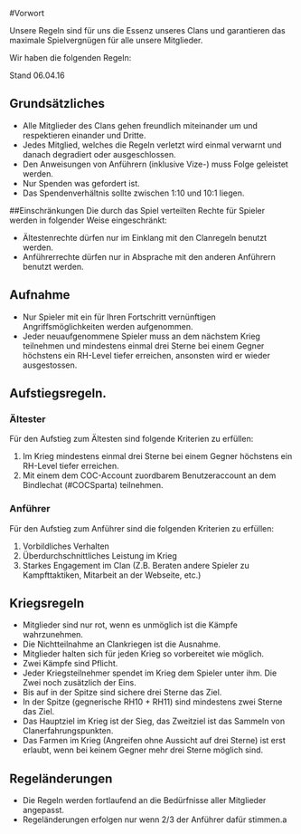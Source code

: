 #Vorwort

Unsere Regeln sind für uns die Essenz unseres Clans und garantieren das maximale Spielvergnügen für alle unsere Mitglieder.

Wir haben die folgenden Regeln:

Stand 06.04.16

## Grundsätzliches
 * Alle Mitglieder des Clans gehen freundlich miteinander um und respektieren einander und Dritte.
 * Jedes Mitglied, welches die Regeln verletzt wird einmal verwarnt und danach degradiert oder ausgeschlossen.
 * Den Anweisungen von Anführern (inklusive Vize-) muss Folge geleistet werden.
 * Nur Spenden was gefordert ist.
 * Das Spendenverhältnis sollte zwischen 1:10 und 10:1 liegen.

##Einschränkungen
Die durch das Spiel verteilten Rechte für Spieler werden in folgender Weise eingeschränkt:
 * Ältestenrechte dürfen nur im Einklang mit den Clanregeln benutzt werden.
 * Anführerrechte dürfen nur in Absprache mit den anderen Anführern benutzt werden.

## Aufnahme
 * Nur Spieler mit ein für Ihren Fortschritt vernünftigen Angriffsmöglichkeiten werden aufgenommen.
 * Jeder neuaufgenommene Spieler muss an dem nächstem Krieg teilnehmen und mindestens einmal drei Sterne bei einem Gegner höchstens ein RH-Level tiefer erreichen, ansonsten wird er wieder ausgestossen.

## Aufstiegsregeln.
### Ältester
  Für den Aufstieg zum Ältesten sind folgende Kriterien zu erfüllen:
 1. Im Krieg mindestens einmal drei Sterne bei einem Gegner höchstens ein RH-Level tiefer erreichen.
 2. Mit einem dem COC-Account zuordbarem Benutzeraccount an dem Bindlechat (#COCSparta) teilnehmen.

### Anführer
  Für den Aufstieg zum Anführer sind die folgenden Kriterien zu erfüllen:
 1. Vorbildliches Verhalten
 2. Überdurchschnittliches Leistung im Krieg
 3. Starkes Engagement im Clan (Z.B. Beraten andere Spieler zu Kampfttaktiken, Mitarbeit an der Webseite, etc.)


## Kriegsregeln
 * Mitglieder sind nur rot, wenn es unmöglich ist die Kämpfe wahrzunehmen.
 * Die Nichtteilnahme an Clankriegen ist die Ausnahme.
 * Mitglieder halten sich für jeden Krieg so vorbereitet wie möglich.
 * Zwei Kämpfe sind Pflicht.
 * Jeder Kriegsteilnehmer spendet im Krieg dem Spieler unter ihm. Die Zwei noch zusätzlich der Eins.
 * Bis auf in der Spitze sind sichere drei Sterne das Ziel.
 * In der Spitze (gegnerische RH10 + RH11) sind mindestens zwei Sterne das Ziel.
 * Das Hauptziel im Krieg ist der Sieg, das Zweitziel ist das Sammeln von Clanerfahrungspunkten.
 * Das Farmen im Krieg (Angreifen ohne Aussicht auf drei Sterne) ist erst erlaubt, wenn bei keinem Gegner mehr drei Sterne möglich sind.


## Regeländerungen
 *  Die Regeln werden fortlaufend an die Bedürfnisse aller Mitglieder angepasst.
 * Regeländerungen erfolgen nur wenn 2/3 der Anführer dafür stimmen.a
